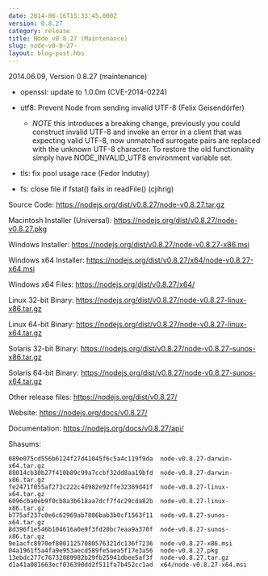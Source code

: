 ```yaml
---
date: 2014-06-16T15:33:45.000Z
version: 0.8.27
category: release
title: Node v0.8.27 (Maintenance)
slug: node-v0-8-27-
layout: blog-post.hbs
---
```


2014.06.09, Version 0.8.27 (maintenance)

* openssl: update to 1.0.0m (CVE-2014-0224)

* utf8: Prevent Node from sending invalid UTF-8 (Felix Geisendörfer)
  * *NOTE* this introduces a breaking change, previously you could construct invalid UTF-8 and invoke an error in a client that was expecting valid UTF-8, now unmatched surrogate pairs are replaced with the unknown UTF-8 character. To restore the old functionality simply have NODE_INVALID_UTF8 environment variable set.

* tls: fix pool usage race (Fedor Indutny)

* fs: close file if fstat() fails in readFile() (cjihrig)

Source Code: https://nodejs.org/dist/v0.8.27/node-v0.8.27.tar.gz

Macintosh Installer (Universal): https://nodejs.org/dist/v0.8.27/node-v0.8.27.pkg

Windows Installer: https://nodejs.org/dist/v0.8.27/node-v0.8.27-x86.msi

Windows x64 Installer: https://nodejs.org/dist/v0.8.27/x64/node-v0.8.27-x64.msi

Windows x64 Files: https://nodejs.org/dist/v0.8.27/x64/

Linux 32-bit Binary: https://nodejs.org/dist/v0.8.27/node-v0.8.27-linux-x86.tar.gz

Linux 64-bit Binary: https://nodejs.org/dist/v0.8.27/node-v0.8.27-linux-x64.tar.gz

Solaris 32-bit Binary: https://nodejs.org/dist/v0.8.27/node-v0.8.27-sunos-x86.tar.gz

Solaris 64-bit Binary: https://nodejs.org/dist/v0.8.27/node-v0.8.27-sunos-x64.tar.gz

Other release files: https://nodejs.org/dist/v0.8.27/

Website: https://nodejs.org/docs/v0.8.27/

Documentation: https://nodejs.org/docs/v0.8.27/api/

Shasums:

```
089e075cd556b6124f27d41045f6c5a4c119f9da  node-v0.8.27-darwin-x64.tar.gz
88014cb30b27f410b89c99a7ccbf32dd8aa19bfd  node-v0.8.27-darwin-x86.tar.gz
fe2471f055af273c222c4d982e92ffe32369d41f  node-v0.8.27-linux-x64.tar.gz
6096cba0eb9f0cb8a3b618aa7dcf7f4c29cda82b  node-v0.8.27-linux-x86.tar.gz
b775af237c0e6c62969ab7886bab3b0cf1563f11  node-v0.8.27-sunos-x64.tar.gz
8d396f1e546b104616a0e9f3fd20bc7eaa9a370f  node-v0.8.27-sunos-x86.tar.gz
9e1acfc8970ef80011257080576321dc136f7236  node-v0.8.27-x86.msi
04a1961f5a4fa9e953aecd589fe5aea5f17e3a56  node-v0.8.27.pkg
13ebdc277c76732089982b29fb25941dbee5af3f  node-v0.8.27.tar.gz
d1a41a081663ecf036390dd2f511fa7b452cc1ad  x64/node-v0.8.27-x64.msi
```
